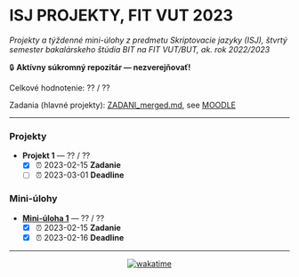 # ISJ PROJEKTY, FIT VUT 2023 #

*Projekty a týždenné mini-úlohy z predmetu Skriptovacie jazyky (ISJ), štvrtý semester bakalárskeho štúdia BIT na FIT VUT/BUT, ak. rok 2022/2023*

🔒 **Aktívny súkromný repozitár — nezverejňovať!**

Celkové hodnotenie: ?? / ??

Zadania (hlavné projekty): [ZADANI_merged.md](ZADANI_merged.md), see [MOODLE](https://moodle.vut.cz/course/view.php?id=231023#section-3)

----------------------------------------------

### Projekty ###

* **Projekt 1** — ?? / ??
  * [X] ⏰ 2023-02-15 **Zadanie**
  * [ ] ⏰ 2023-03-01 **Deadline**

### Mini-úlohy ###

* **[Mini-úloha 1](mini-úlohy/minitask1.py)** — ?? / ??
  * [X] ⏰ 2023-02-15 **Zadanie**
  * [X] ⏰ 2023-02-16 **Deadline**

----------------------------------------------

<div align="center"><a href="https://wakatime.com"><img alt="wakatime" src="https://wakatime.com/badge/user/dd421270-8f1c-43aa-aa5b-ec52a2a18852/project/e67104b6-a9e6-4f2c-8c94-56d6345777dd.svg" /></a></div>
